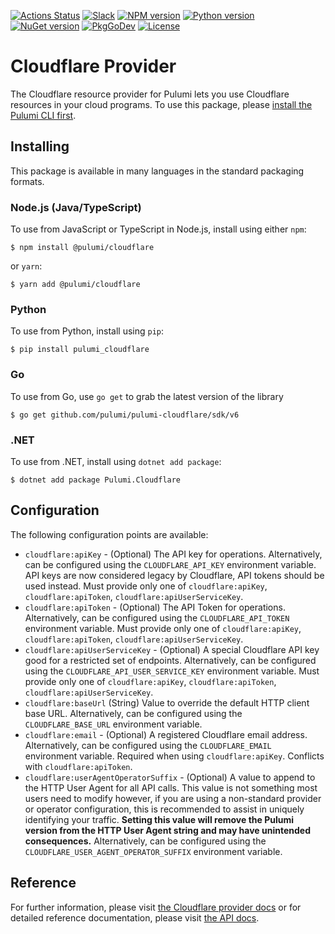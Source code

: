 [![Actions Status](https://github.com/pulumi/pulumi-cloudflare/workflows/master/badge.svg)](https://github.com/pulumi/pulumi-cloudflare/actions)
[![Slack](http://www.pulumi.com/images/docs/badges/slack.svg)](https://slack.pulumi.com)
[![NPM version](https://badge.fury.io/js/%40pulumi%2Fcloudflare.svg)](https://www.npmjs.com/package/@pulumi/cloudflare)
[![Python version](https://badge.fury.io/py/pulumi-cloudflare.svg)](https://pypi.org/project/pulumi-cloudflare)
[![NuGet version](https://badge.fury.io/nu/pulumi.cloudflare.svg)](https://badge.fury.io/nu/pulumi.cloudflare)
[![PkgGoDev](https://pkg.go.dev/badge/github.com/pulumi/pulumi-cloudflare/sdk/v6/go/cloudflare)](https://pkg.go.dev/github.com/pulumi/pulumi-cloudflare/sdk/v6/go/cloudflare)
[![License](https://img.shields.io/npm/l/%40pulumi%2Fpulumi.svg)](https://github.com/pulumi/pulumi-cloudflare/blob/master/LICENSE)

# Cloudflare Provider

The Cloudflare resource provider for Pulumi lets you use Cloudflare resources
in your cloud programs. To use this package, please [install the Pulumi CLI
first](https://pulumi.io/).

## Installing

This package is available in many languages in the standard packaging formats.

### Node.js (Java/TypeScript)

To use from JavaScript or TypeScript in Node.js, install using either `npm`:

    $ npm install @pulumi/cloudflare

or `yarn`:

    $ yarn add @pulumi/cloudflare

### Python

To use from Python, install using `pip`:

    $ pip install pulumi_cloudflare

### Go

To use from Go, use `go get` to grab the latest version of the library

    $ go get github.com/pulumi/pulumi-cloudflare/sdk/v6

### .NET

To use from .NET, install using `dotnet add package`:

    $ dotnet add package Pulumi.Cloudflare

## Configuration

The following configuration points are available:

- `cloudflare:apiKey` - (Optional) The API key for operations. Alternatively, can be configured using the `CLOUDFLARE_API_KEY` environment variable. API keys are now considered legacy by Cloudflare, API tokens should be used instead. Must provide only one of `cloudflare:apiKey`, `cloudflare:apiToken`, `cloudflare:apiUserServiceKey`.
- `cloudflare:apiToken` - (Optional) The API Token for operations. Alternatively, can be configured using the `CLOUDFLARE_API_TOKEN` environment variable. Must provide only one of `cloudflare:apiKey`, `cloudflare:apiToken`, `cloudflare:apiUserServiceKey`.
- `cloudflare:apiUserServiceKey` - (Optional) A special Cloudflare API key good for a restricted set of endpoints. Alternatively, can be configured using the `CLOUDFLARE_API_USER_SERVICE_KEY` environment variable. Must provide only one of `cloudflare:apiKey`, `cloudflare:apiToken`, `cloudflare:apiUserServiceKey`.
- `cloudflare:baseUrl` (String) Value to override the default HTTP client base URL. Alternatively, can be configured using the `CLOUDFLARE_BASE_URL` environment variable.
- `cloudflare:email` - (Optional) A registered Cloudflare email address. Alternatively, can be configured using the `CLOUDFLARE_EMAIL` environment variable. Required when using `cloudflare:apiKey`. Conflicts with `cloudflare:apiToken`.
- `cloudflare:userAgentOperatorSuffix` - (Optional) A value to append to the HTTP User Agent for all API calls. This value is not something most users need to modify however, if you are using a non-standard provider or operator configuration, this is recommended to assist in uniquely identifying your traffic. **Setting this value will remove the Pulumi version from the HTTP User Agent string and may have unintended consequences.** Alternatively, can be configured using the `CLOUDFLARE_USER_AGENT_OPERATOR_SUFFIX` environment variable.

## Reference

For further information, please visit [the Cloudflare provider docs](https://www.pulumi.com/docs/intro/cloud-providers/cloudflare) or for detailed reference documentation, please visit [the API docs](https://www.pulumi.com/docs/reference/pkg/cloudflare).

